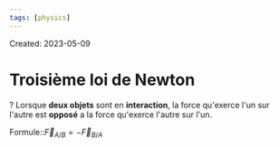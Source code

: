```yaml
---
tags: [physics] 
---
```

Created: 2023-05-09

# Troisième loi de Newton
?
Lorsque **deux objets** sont en **interaction**, la force qu'exerce l'un sur l'autre est **opposé** a la force qu'exerce l'autre sur l'un.
<!--SR:!2024-02-15,82,150-->

Formule::$\vec{F}_{A/B}=-\vec{F}_{B/A}$
<!--SR:!2024-02-20,171,248-->